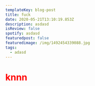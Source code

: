 ```yaml
---
templateKey: blog-post
title: fuck
date: 2020-05-21T13:10:19.853Z
description: asdasd
isReview: false
spotify: asdasd
featuredpost: false
featuredimage: /img/1492454339088.jpg
tags:
  - adasd
---
```



<h1 style="color:red">knnn</h1>